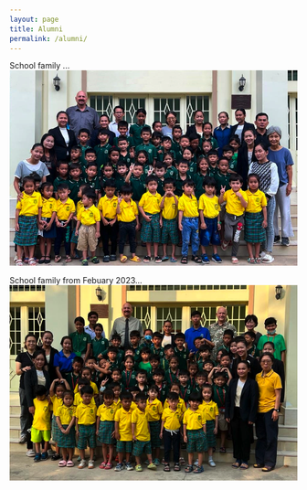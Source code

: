 ```yaml
---
layout: page
title: Alumni
permalink: /alumni/
---
```


School family ... 
![2023](/assets/img/HIS-School-team.png)


School family from Febuary 2023...
![2023](/assets/img/HIS-School-Family-2023.Feb.png)
